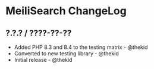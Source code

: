MeiliSearch ChangeLog
=====================

## ?.?.? / ????-??-??

* Added PHP 8.3 and 8.4 to the testing matrix - @thekid
* Converted to new testing library - @thekid
* Initial release - @thekid